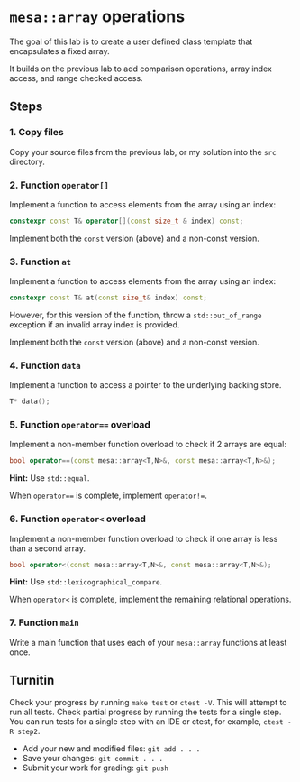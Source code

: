 # `mesa::array` operations

The goal of this lab is to create a user defined
class template that encapsulates a fixed array.

It builds on the previous lab to add comparison operations,
array index access, and range checked access.

## Steps

### 1. Copy files
Copy your source files from the previous lab,
or my solution into the `src` directory.

### 2. Function `operator[]`
Implement a function to access elements from the array using an index:

```cpp
constexpr const T& operator[](const size_t & index) const;
```

Implement both the `const` version (above) and a non-const version.

### 3. Function `at`
Implement a function to access elements from the array using an index:

```cpp
constexpr const T& at(const size_t& index) const;
```

However, for this version of the function,
throw a `std::out_of_range` exception if an invalid array index is provided. 

Implement both the `const` version (above) and a non-const version.

### 4. Function `data`
Implement a function to access a pointer to the underlying backing store.

```cpp
T* data();
```

### 5. Function `operator==` overload
Implement a non-member function overload to check if 2 arrays are equal:

```cpp
bool operator==(const mesa::array<T,N>&, const mesa::array<T,N>&);
```

**Hint:** Use `std::equal`.

When `operator==` is complete, implement `operator!=`.

### 6. Function `operator<` overload
Implement a non-member function overload to check if one array is less than
a second array.

```cpp
bool operator<(const mesa::array<T,N>&, const mesa::array<T,N>&);
```

**Hint:** Use `std::lexicographical_compare`.

When `operator<` is complete, implement the remaining relational operations.


### 7. Function `main`
Write a main function that uses each of your `mesa::array` functions at least once.

## Turnitin
Check your progress by running `make test` or `ctest -V`.
This will attempt to run all tests.
Check partial progress by running the tests for a single step.
You can run tests for a single step with an IDE or ctest,
for example, `ctest -R step2`.

- Add your new and modified files: `git add . . . `
- Save your changes: `git commit . . . `
- Submit your work for grading: `git push`


